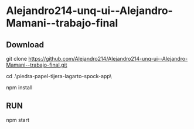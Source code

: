 # Alejandro214-unq-ui--Alejandro-Mamani--trabajo-final


## Download

git clone https://github.com/Alejandro214/Alejandro214-unq-ui--Alejandro-Mamani--trabajo-final.git

cd .\piedra-papel-tijera-lagarto-spock-app\

npm install


## RUN

npm start
